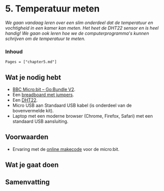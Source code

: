 # 5. Temperatuur meten

*We gaan vandaag leren over een slim onderdeel dat de temperatuur en vochtigheid in een kamer kan meten. Het heet de DHT22 sensor en is heel handig! We gaan ook leren hoe we de computerprogramma's kunnen schrijven om de temperatuur te meten.*

### Inhoud

```@contents
Pages = ["chapter5.md"]
```

## Wat je nodig hebt

- [BBC Micro:bit – Go:Bundle V2](https://elektronicavoorjou.nl/product/bbc-microbit-gobundle-v2/).
- Een [breadboard met jumpers](https://www.sossolutions.nl/elecfreaks-starter-kit).
- Een [DHT22](https://elektronicavoorjou.nl/product/dht22-temp-vocht-sensor/).
- Micro USB aan Standaard USB kabel (is onderdeel van de bovenvermelde kit).
- Laptop met een moderne browser (Chrome, Firefox, Safari) met een standaard USB aansluiting.

## Voorwaarden

- Ervaring met de [online makecode](https://makecode.microbit.org/) voor de micro:bit.

## Wat je gaat doen

## Samenvatting
